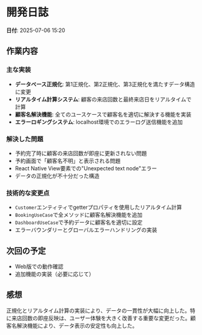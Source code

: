 # 開発日誌

**日付**: 2025-07-06 15:20

## 作業内容

### 主な実装
- **データベース正規化**: 第1正規化、第2正規化、第3正規化を満たすデータ構造に変更
- **リアルタイム計算システム**: 顧客の来店回数と最終来店日をリアルタイムで計算
- **顧客名解決機能**: 全てのユースケースで顧客名を適切に解決する機能を実装
- **エラーロギングシステム**: localhost環境でのエラーログ送信機能を追加

### 解決した問題
- 予約完了時に顧客の来店回数が即座に更新されない問題
- 予約画面で「顧客名不明」と表示される問題  
- React Native View要素での"Unexpected text node"エラー
- データの正規化が不十分だった構造

### 技術的な変更点
- `Customer`エンティティでgetterプロパティを使用したリアルタイム計算
- `BookingUseCase`で全メソッドに顧客名解決機能を追加
- `DashboardUseCase`で予約データに顧客名を適切に設定
- エラーバウンダリーとグローバルエラーハンドリングの実装

## 次回の予定
- Web版での動作確認
- 追加機能の実装（必要に応じて）

## 感想
正規化とリアルタイム計算の実装により、データの一貫性が大幅に向上した。特に来店回数の即座反映は、ユーザー体験を大きく改善する重要な変更だった。顧客名解決機能により、データ表示の安定性も向上した。